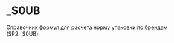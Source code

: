# \_S0UB

Справочник формул для расчета [норму упаковки по брендам](../../pdm/pdm-tpp/upakovka-po-brendam/upakovka-po-brendam.md) (SP2.\_S0UB)



